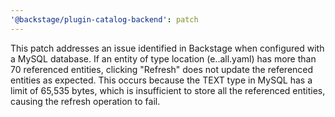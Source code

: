 ```yaml
---
'@backstage/plugin-catalog-backend': patch
---
```


This patch addresses an issue identified in Backstage when configured with a MySQL database. If an entity of type location
(e..all.yaml) has more than 70 referenced entities, clicking "Refresh" does not update the referenced entities as expected. This occurs because the TEXT type in MySQL has a limit of 65,535 bytes, which is insufficient to store all the referenced entities, causing the refresh operation to fail.
